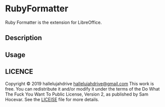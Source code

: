 # RubyFormatter
Ruby Formatter is the extension for LibreOffice.

## Description

## Usage

## LICENCE
Copyright © 2019 hallelujahdrive <hallelujahdrive@gmail.com>
This work is free. You can redistribute it and/or modify it under the
terms of the Do What The Fuck You Want To Public License, Version 2,
as published by Sam Hocevar. See the [LICEISE](/LICENSE) file for more details.
